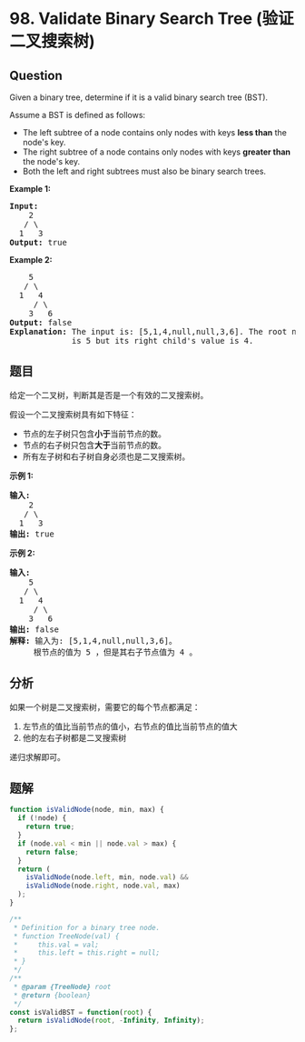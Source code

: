 # 98. Validate Binary Search Tree (验证二叉搜索树)

## Question

Given a binary tree, determine if it is a valid binary search tree (BST).

Assume a BST is defined as follows:

-   The left subtree of a node contains only nodes with keys **less than** the node's key.
-   The right subtree of a node contains only nodes with keys **greater than** the node's key.
-   Both the left and right subtrees must also be binary search trees.

**Example 1:**

<pre><strong>Input:</strong>
    2
   / \
  1   3
<strong>Output:</strong> true
</pre>

**Example 2:**

<pre>    5
   / \
  1   4
&nbsp;    / \
&nbsp;   3   6
<strong>Output:</strong> false
<strong>Explanation:</strong> The input is: [5,1,4,null,null,3,6]. The root node's value
&nbsp;            is 5 but its right child's value is 4.
</pre>

## 题目

给定一个二叉树，判断其是否是一个有效的二叉搜索树。

假设一个二叉搜索树具有如下特征：

-   节点的左子树只包含**小于**当前节点的数。
-   节点的右子树只包含**大于**当前节点的数。
-   所有左子树和右子树自身必须也是二叉搜索树。

**示例 1:**

<pre><strong>输入:</strong>
    2
   / \
  1   3
<strong>输出:</strong> true
</pre>

**示例 2:**

<pre><strong>输入:
</strong>    5
   / \
  1   4
&nbsp;    / \
&nbsp;   3   6
<strong>输出:</strong> false
<strong>解释:</strong> 输入为: [5,1,4,null,null,3,6]。
&nbsp;    根节点的值为 5 ，但是其右子节点值为 4 。
</pre>

## 分析

如果一个树是二叉搜索树，需要它的每个节点都满足：

1. 左节点的值比当前节点的值小，右节点的值比当前节点的值大
2. 他的左右子树都是二叉搜索树

递归求解即可。

## 题解

```javascript
function isValidNode(node, min, max) {
  if (!node) {
    return true;
  }
  if (node.val < min || node.val > max) {
    return false;
  }
  return (
    isValidNode(node.left, min, node.val) &&
    isValidNode(node.right, node.val, max)
  );
}

/**
 * Definition for a binary tree node.
 * function TreeNode(val) {
 *     this.val = val;
 *     this.left = this.right = null;
 * }
 */
/**
 * @param {TreeNode} root
 * @return {boolean}
 */
const isValidBST = function(root) {
  return isValidNode(root, -Infinity, Infinity);
};
```
